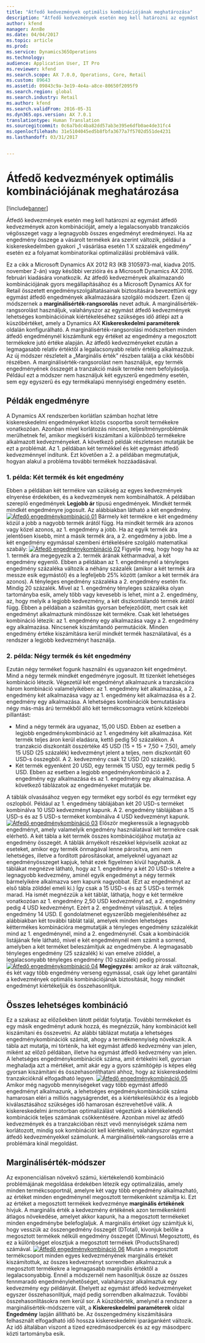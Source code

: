 ```yaml
---
title: "Átfedő kedvezmények optimális kombinációjának meghatározása"
description: "Átfedő kedvezmények esetén meg kell határozni az egymást átfedő kedvezmények azon kombinációját, amely a legalacsonyabb tranzakciós végösszeget vagy a legnagyobb összes engedményt eredményezi. Ha az engedmény összege a vásárolt termékek ára szerint változik, például a kiskereskedelmben gyakori „1 vásárlása esetén 1 X százalék engedmény” esetén ez a folyamat kombinatorikai optimalizálási problémává válik."
author: kfend
manager: AnnBe
ms.date: 04/04/2017
ms.topic: article
ms.prod: 
ms.service: Dynamics365Operations
ms.technology: 
audience: Application User, IT Pro
ms.reviewer: kfend
ms.search.scope: AX 7.0.0, Operations, Core, Retail
ms.custom: 89643
ms.assetid: 09843c9a-3e19-4e4a-a8ce-80650f2095f9
ms.search.region: global
ms.search.industry: Retail
ms.author: kfend
ms.search.validFrom: 2016-05-31
ms.dyn365.ops.version: AX 7.0.1
translationtype: Human Translation
ms.sourcegitcommit: 0c6a7bdc4ba82dd57ab3e395e6dfb0ae4de31fc4
ms.openlocfilehash: 31e5104045ed5b8fbfa3677a7f5702d551de4231
ms.lasthandoff: 03/31/2017


---
```


# <a name="determine-the-optimal-combination-of-overlapping-discounts"></a>Átfedő kedvezmények optimális kombinációjának meghatározása

[!include[banner](includes/banner.md)]


Átfedő kedvezmények esetén meg kell határozni az egymást átfedő kedvezmények azon kombinációját, amely a legalacsonyabb tranzakciós végösszeget vagy a legnagyobb összes engedményt eredményezi. Ha az engedmény összege a vásárolt termékek ára szerint változik, például a kiskereskedelmben gyakori „1 vásárlása esetén 1 X százalék engedmény” esetén ez a folyamat kombinatorikai optimalizálási problémává válik.

Ez a cikk a Microsoft Dynamics AX 2012 R3 (KB 3105973-mal, kiadva 2015. november 2-án) vagy későbbi verzióira és a Microsoft Dynamics AX 2016. februári kiadására vonatkozik. Az átfedő kedvezmények alkalmazandó kombinációjának gyors megállapításához és a Microsoft Dynamics AX for Retail összetett engedményszolgáltatásainak biztosítására bevezettünk egy egymást átfedő engedmények alkalmazására szolgáló módszert. Ezen új módszernek a **marginálisérték-rangsorolás** nevet adtuk. A marginálisérték-rangsorolást használjuk, valahányszor az egymást átfedő kedvezmények lehetséges kombinációinak kiértékeléséhez szükséges idő átlépi azt a küszöbértéket, amely a Dynamics AX **Kiskereskedelmi paraméterek** oldalán konfigurálható. A marginálisérték-rangsorolási módszerben minden átfedő engedménynél kiszámítunk egy értéket az engedmény a megosztott termékekre jutó értéke alapján. Az átfedő kedvezményeket ezután a legmagasabb relatív értéktől a legalacsonyabb relatív értékig alkalmazzuk. Az új módszer részleteit a „Marginális érték” részben találja a cikk későbbi részében. A marginálisérték-rangsorolást nem használjuk, egy termék engedményének összegét a tranzakció másik terméke nem befolyásolja. Például ezt a módszer nem használjuk két egyszerű engedmény esetén, sem egy egyszerű és egy termékalapú mennyiségi engedmény esetén.

## <a name="discount-examples"></a>Példák engedményre
A Dynamics AX rendszerben korlátlan számban hozhat létre kiskereskedelmi engedményeket közös csoportba sorolt termékekre vonatkozóan. Azonban mivel korlátozás nincsen, teljesítményproblémák merülhetnek fel, amikor megkísérli kiszámítani a különböző termékekre alkalmazott kedvezményeket. A következő példák részletesen mutatják be ezt a problémát. Az 1. példában két termékkel és két egymást átfedő kedvezménnyel indítunk. Ezt követően a 2. a példában megmutatjuk, hogyan alakul a probléma további termékek hozzáadásával.

### <a name="example-1-two-products-and-two-discounts"></a>1. példa: Két termék és két engedmény

Ebben a példában két termékre van szükség az egyes kedvezmények elnyerése érdekében, és a kedvezmények nem kombinálhatók. A példában szereplő engedmények **Legjobb ár** típusú engedmények. Mindkét termék mindkét engedményre jogosult. Az alábbiakban látható a két engedmény. [![Átfedő engedménykombináció 01](./media/overlapping-discount-combo-01.jpg)](./media/overlapping-discount-combo-01.jpg) Bármely két termékre e két engedmény közül a jobb a nagyobb termék árától függ. Ha mindkét termék ára azonos vagy közel azonos, az 1. engedmény a jobb. Ha az egyik termék ára jelentősen kisebb, mint a másik termék ára, a 2. engedmény a jobb. Íme a két engedmény egymással szembeni értékelésére szolgáló matematikai szabály: [![Átfedő engedménykombináció 02](./media/overlapping-discount-combo-02.jpg)](./media/overlapping-discount-combo-02.jpg) Figyelje meg, hogy hogy ha az 1. termék ára megegyezik a 2. termék árának kétharmadval, a két engedmény egyenlő. Ebben a példában az 1. engedménynél a tényleges engedmény százaléka változik a néhány százalék (amikor a két termék ára messze esik egymástól) és a legfeljebb 25% között (amikor a két termék ára azonos). A tényleges engedmény százaléka a 2. engedmény esetén fix. Mindig 20 százalék. Mivel az 1. engedmény tényleges százaléka olyan tartományba esik, amely több vagy kevesebb is lehet, mint a 2. engedmény, az, hogy melyik a legjobb kedvezmény, a két diszkontálandó termék árától függ. Ebben a példában a számítás gyorsan befejeződött, mert csak két engedményt alkalmaztunk mindössze két termékre. Csak két lehetséges kombináció létezik: az 1. engedmény egy alkalmazása vagy a 2. engedmény egy alkalmazása. Nincsenek kiszámítandó permutációk. Minden engedmény értéke kiszámításra kerül mindkét termék használatával, és a rendszer a legjobb kedvezményt használja.

### <a name="example-2-four-products-and-two-discounts"></a>2. példa: Négy termék és két engedmény

Ezután négy terméket fogunk használni és ugyanazon két engedményt. Mind a négy termék mindkét engedményre jogosult. Itt tizenkét lehetséges kombináció létezik. Végezetül két engedményt alkalmazunk a tranzakcióra három kombináció valamelyikében: az 1. engedmény két alkalmazása, a 2. engedmény két alkalmazása vagy az 1. engedmény két alkalmazása és a 2. engedmény egy alkalmazása. A lehetséges kombinációk bemutatására négy más-más árú termékből álló két termékcsomagra vetünk közelebbi pillantást:

-   Mind a négy termék ára ugyanaz, 15,00 USD. Ebben az esetben a legjobb engedménykombináció az 1. engedmény két alkalmazása. Két termék teljes áron kerül eladásra, kettő pedig 50 százalékon. A tranzakció diszkontált összértéke 45 USD (15 + 15 + 7,50 + 7,50), amely 15 USD (25 százalék) kedvezményt jelent a teljes, nem diszkontált 60 USD-s összegből. A 2. kedvezmény csak 12 USD (20 százalék).
-   Két termék egyenként 20 USD, egy termék 15 USD, egy termék pedig 5 USD. Ebben az esetben a legjobb engedménykombináció a 2. engedmény egy alkalmazása és az 1. engedmény egy alkalmazása. A következő táblázatok az engedményeket mutatják be.

A táblák olvasásához vegyen egy terméket egy sorból és egy terméket egy oszlopból. Például az 1. engedmény táblájában két 20 USD-s terméket kombinálva 10 USD kedvezményt kapunk. A 2. engedmény táblájában a 15 USD-s és az 5 USD-s terméket kombinálva 4 USD kedvezményt kapunk. [![Átfedő engedménykombináció 03](./media/overlapping-discount-combo-03.jpg)](./media/overlapping-discount-combo-03.jpg) Először megkeressük a legnagyobb engedményt, amely valamelyik engedmény használatával két termékre csak elérhető. A két tábla a két termék összes kombinációjához mutatja az engedmény összegét. A táblák árnyékolt részekkel képviselik azokat az eseteket, amikor egy termék önmagával lenne párosítva, ami nem lehetséges, illetve a fordított párosításokat, amelyeknél ugyanazt az engedményösszeget kapjuk, tehát ezek figyelmen kívül hagyhatók. A táblákat megnézve látható, hogy az 1. engedmény a két 20 USD-s tételre a legnagyobb kedvezmény, aminél egyik engedményt a négy termék bármelyikére alkalmazva sem kapunk nagyobbat. (Ezt az engedményt az első tábla zölddel emeli ki.) Így csak a 15 USD-s és az 5 USD-s termék marad. Ha ismét megnézzük a két táblát, láthatja, hogy e két termékre vonatkozóan az 1. engedmény 2,50 USD kedvezményt ad, a 2. engedmény pedig 4 USD kedvezményt. Ezért a 2. engedményt választjuk. A teljes engedmény 14 USD. E gondolatmenet egyszerűbb megjelenítéséhez az alábbiakban két további táblát talál, amelyek minden lehetséges kéttermékes kombinációra megmutatják a tényleges engedmény százalékát mind az 1. engedménynél, mind a 2. engedménynél. Csak a kombinációk listájának fele látható, mivel e két engedménynél nem számít a sorrend, amelyben a két terméket beleszámítjuk az engedménybe. A legmagasabb tényleges engedmény (25 százalék) ki van emelve zölddel, a legalacsonyabb tényleges engedmény (10 százalék) pedig pirossal. [![Átfedő engedménykombináció 04](./media/overlapping-discount-combo-04.jpg)](./media/overlapping-discount-combo-04.jpg) **Megjegyzés:** amikor az árak változnak, és két vagy több engedmény verseng egymással, csak úgy lehet garantálni a kedvezmények optimális kombinációjának biztosítását, hogy mindkét engedményt kiértékeljük és összehasonlítjuk.

## <a name="total-possible-combinations"></a>Összes lehetséges kombináció
Ez a szakasz az előzőekben látott példát folytatja. További termékeket és egy másik engedményt adunk hozzá, és megnézzük, hány kombinációt kell kiszámítani és összevetni. Az alábbi táblázat mutatja a lehetséges engedménykombinációk számát, ahogy a termékmennyiség növekszik. A tábla azt mutatja, mi történik, ha két egymást átfedő kedvezmény van jelen, miként az előző példában, illetve ha egymást átfedő kedvezmény van jelen. A lehetséges engedménykombinációk száma, amit értékelni kell, gyorsan meghaladja azt a mértéket, amit akár egy a gyors számítógép is képes elég gyorsan kiszámítani és összehasonlíthatani ahhoz, hogy az kiskereskedelmi tranzakcióknál elfogadható legyen. [![Átfedő engedménykombináció 05](./media/overlapping-discount-combo-05.jpg)](./media/overlapping-discount-combo-05.jpg) Amikor még nagyobb mennyiségeket vagy több egymást átfedő engedményt alkalmazunk, a lehetséges engedménykombinációk száma hamarosan eléri a milliós nagyságrendet, és a kiértékelésükhöz és a legjobb kiválasztásához szükséges idő hamarosan észrevehetővé válik. A kiskereskedelmi ármotorban optimalizálást végeztünk a kiértékelendő kombinációk teljes számának csökkentésére. Azonban mivel az átfedő kedvezmények és a tranzakcióban részt vevő mennyiségek száma nem korlátozott, mindig sok kombinációt kell kiértékelni, valahányszor egymást átfedő kedvezményekkel számolunk. A marginálisérték-rangsorolás erre a problémára kínál megoldást.

## <a name="marginal-value-method"></a>Marginálisérték-módszer
Az exponenciálisan növekvő számú, kiértékelendő kombináció problémájának megoldása érdekében létezik egy optimalizálás, amely minden termékcsoportnál, amelyre két vagy több engedmény alkalmazható, az értéket minden engedménynél megosztott termékenként számítja ki. Ezt az értéket a megosztott termékek kedvezménye **marginális értékének** hívjuk. A marginális érték a kedvezmény értékének azon termékenkénti átlagos növekedése, amelyet akkor kapunk, ha a megosztott termékeket minden engedménybe belefoglaljuk. A marginális értéket úgy számítjuk ki, hogy vesszük az összengedmény összegét (DTotal), kivonjuk belőle a megosztott termékek nélküli engedmény összegét (DMinus\\ Megosztott), és ez a különbséget elosztjuk a megosztott termékek (ProductsShared) számával. [![Átfedő engedménykombináció 06](./media/overlapping-discount-combo-06.jpg)](./media/overlapping-discount-combo-06.jpg) Miután a megosztott termékcsoport minden egyes kedvezményének marginális értékét kiszámítottuk, az összes kedvezményt sorrendben alkalmazzuk a megosztott termékekre a legmagasabb marginális értéktől a legalacsonyabbig. Ennél a módszernél nem hasonlítjuk össze az összes fennmaradó engedménylehetőséget, valahányszor alkalmaztuk egy kedvezmény egy példányát. Ehelyett az egymást átfedő kedvezményeket egyszer összehasonlítjuk, majd pedig sorrendben alkalmazzuk. További összehasonlításokra nem kerül sor. A küszöbérték, amelynél a rendszer a marginálisérték-módszerre vált, a **Kiskereskedelmi paraméterek** oldal **Engedmény** lapján állítható be. Az összengedmény kiszámítására felhasznált elfogadható idő hossza kiskereskedelmi iparáganként változik. Az idő általában viszont a tized ezredmásodpercek és az egy másodperc közti tartományba esik.




